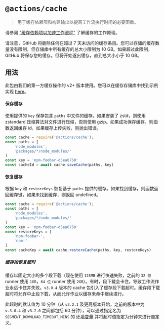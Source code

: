 # `@actions/cache`

> 用于缓存依赖项和构建输出以提高工作流执行时间的必要函数。

请参阅 ["缓存依赖项以加速工作流程"](https://docs.github.com/en/actions/using-workflows/caching-dependencies-to-speed-up-workflows) 了解缓存的工作原理。

请注意，GitHub 将删除任何在超过 7 天未访问的缓存条目。您可以存储的缓存数量没有限制，但存储库中所有缓存的总大小限制为 10 GB。如果超过此限制，GitHub 将保存您的缓存，但将开始逐出缓存，直到总大小小于 10 GB。

## 用法

此包由我们的第一方缓存操作的 v2+ 版本使用。您可以在缓存存储库中找到示例实现 [here](https://github.com/actions/cache)。

#### 保存缓存

使用提供的 `key` 保存包含 `paths` 中文件的缓存。如果安装了 zstd，则使用 zstandard 压缩算法对文件进行压缩，否则使用 gzip。如果成功保存缓存，则函数返回缓存 id，如果缓存上传失败，则抛出错误。

```js
const cache = require('@actions/cache');
const paths = [
    'node_modules',
    'packages/*/node_modules/'
]
const key = 'npm-foobar-d5ea0750'
const cacheId = await cache.saveCache(paths, key)
```

#### 恢复缓存

根据 `key` 和 `restoreKeys` 恢复基于 `paths` 提供的缓存。如果找到缓存，则函数返回缓存键，如果未找到缓存，则返回 undefined。

```js
const cache = require('@actions/cache');
const paths = [
    'node_modules',
    'packages/*/node_modules/'
]
const key = 'npm-foobar-d5ea0750'
const restoreKeys = [
    'npm-foobar-',
    'npm-'
]
const cacheKey = await cache.restoreCache(paths, key, restoreKeys)
```

##### 缓存段恢复超时

缓存以固定大小的多个段下载（现在使用 `128MB` 进行快速失败，之前的 `32 位` runner 使用 `1GB`，`64 位` runner 使用 `2GB`）。有时，段下载会卡住，导致工作流作业永远卡住并失败。`v3.0.4` 版本的 cache 包引入了缓存段下载超时。缓存段下载超时将允许中止段下载，从而允许作业以缓存未命中继续进行。

此超时的默认值为 10 分钟（从 `v3.2.1` 及更高版本开始，之前的版本中为 `v.3.0.4` 和 `v3.2.0` 之间都包括 60 分钟），可以通过指定名为 `SEGMENT_DOWNLOAD_TIMEOUT_MINS` 的 [环境变量](https://docs.github.com/en/actions/learn-github-actions/environment-variables) 并将超时值指定为分钟来进行自定义。